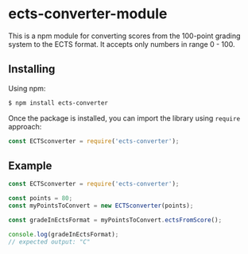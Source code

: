 # ects-converter-module

This is a npm module for converting scores from the 100-point grading system to the ECTS format.
It accepts only numbers in range 0 - 100.

## Installing

Using npm:

```bash
$ npm install ects-converter
```

Once the package is installed, you can import the library using `require` approach:

```js
const ECTSconverter = require('ects-converter');
```

## Example

```js
const ECTSconverter = require('ects-converter');

const points = 80;
const myPointsToConvert = new ECTSconverter(points);

const gradeInEctsFormat = myPointsToConvert.ectsFromScore();

console.log(gradeInEctsFormat);
// expected output: "C" 
```